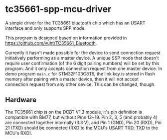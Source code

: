 # tc35661-spp-mcu-driver
A simple driver for the TC35661 bluetooth chip which has an USART interface and only supports SPP mode.

This program is designed based on information provided in <https://github.com/yuht/TC35661_Bluetooth>.

Currently it hasn't made possible for the device to send connection request initiatively performing as a master device. A unique SSP mode that doesn't require user confirmation (of the 6 digit pairing numbers) will be set by this program. And it only accepts connection request from one master device. In demo program `main.c` for STM32F103C8T6, the link key is stored in flash memory after pairing with a master device, then it will not accept connection request from any other device. This can be changed, though.

## Hardware
The TC35661 chip is on the DCBT V1.3 module, it's pin definition is compatible with BM77, but without Pins 13~19. Pin 2, 3, 5 (and probably 4) are connected together internally (3.3 V), and Pin 1 (GND), Pin 20 (RXD), Pin 21 (TXD) should be connected (RXD to the MCU's USART TXD, TXD to the MCU's RXD).
